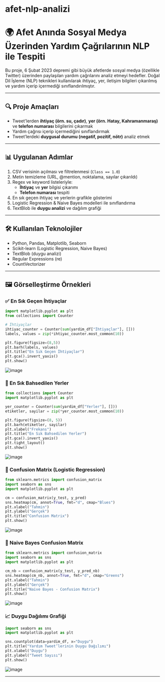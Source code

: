 # afet-nlp-analizi


# 🌍 Afet Anında Sosyal Medya Üzerinden Yardım Çağrılarının NLP ile Tespiti

Bu proje, 6 Şubat 2023 depremi gibi büyük afetlerde sosyal medya (özellikle Twitter) üzerinden paylaşılan yardım çağrılarını analiz etmeyi hedefler. Doğal Dil İşleme (NLP) teknikleri kullanılarak ihtiyaç, yer, iletişim bilgileri çıkarılmış ve yardım içerip içermediği sınıflandırılmıştır.

---

## 🔍 Proje Amaçları

- Tweet'lerden **ihtiyaç (örn. su, çadır)**, **yer (örn. Hatay, Kahramanmaraş)** ve **telefon numarası** bilgilerini çıkarmak
- Yardım çağrısı içerip içermediğini sınıflandırmak
- Tweet’lerdeki **duygusal durumu (negatif, pozitif, nötr)** analiz etmek

---

## 📊 Uygulanan Adımlar

1. CSV verisinin açılması ve filtrelenmesi (`Class == 1.0`)
2. Metin temizleme (URL, @mention, noktalama, sayılar çıkarıldı)
3. Regex ve keyword listeleriyle:
   - **İhtiyaç** ve **yer** bilgisi çıkarımı
   - **Telefon numarası** tespiti
4. En sık geçen ihtiyaç ve yerlerin grafikle gösterimi  
5. Logistic Regression & Naive Bayes modelleri ile sınıflandırma  
6. TextBlob ile **duygu analizi** ve dağılım grafiği

---

## 🛠️ Kullanılan Teknolojiler

- Python, Pandas, Matplotlib, Seaborn
- Scikit-learn (Logistic Regression, Naive Bayes)
- TextBlob (duygu analizi)
- Regular Expressions (re)
- CountVectorizer

---

## 🖼️ Görselleştirme Örnekleri

### ✅ En Sık Geçen İhtiyaçlar
```python
import matplotlib.pyplot as plt
from collections import Counter

# İhtiyaçlar
ihtiyac_counter = Counter(sum(yardim_df["İhtiyaçlar"], []))
labels, values = zip(*ihtiyac_counter.most_common(10))

plt.figure(figsize=(8,5))
plt.barh(labels, values)
plt.title("En Sık Geçen İhtiyaçlar")
plt.gca().invert_yaxis()
plt.show()
```

![image](https://github.com/user-attachments/assets/ddad23b4-90bb-4456-bf9e-0588b59a3c5b)


### 📍 En Sık Bahsedilen Yerler
```python
from collections import Counter
import matplotlib.pyplot as plt

yer_counter = Counter(sum(yardim_df["Yerler"], []))
etiketler, sayilar = zip(*yer_counter.most_common(10))

plt.figure(figsize=(8, 5))
plt.barh(etiketler, sayilar)
plt.xlabel("Frekans")
plt.title("En Sık Bahsedilen Yerler")
plt.gca().invert_yaxis()
plt.tight_layout()
plt.show()
```

![image](https://github.com/user-attachments/assets/59b17f26-93a4-4bdd-93ff-4366afefb459)



### 🤖 Confusion Matrix (Logistic Regression)
```python
from sklearn.metrics import confusion_matrix
import seaborn as sns
import matplotlib.pyplot as plt

cm = confusion_matrix(y_test, y_pred)
sns.heatmap(cm, annot=True, fmt="d", cmap="Blues")
plt.xlabel("Tahmin")
plt.ylabel("Gerçek")
plt.title("Confusion Matrix")
plt.show()
```

![image](https://github.com/user-attachments/assets/06243c6f-6b72-4191-a03f-651bbac8f30a)


### 💚 Naive Bayes Confusion Matrix
```python
from sklearn.metrics import confusion_matrix
import seaborn as sns
import matplotlib.pyplot as plt

cm_nb = confusion_matrix(y_test, y_pred_nb)
sns.heatmap(cm_nb, annot=True, fmt="d", cmap="Greens")
plt.xlabel("Tahmin")
plt.ylabel("Gerçek")
plt.title("Naive Bayes - Confusion Matrix")
plt.show()
```

![image](https://github.com/user-attachments/assets/1b28a7f2-a9ab-4fed-8194-b1a083064fb3)


### 📈 Duygu Dağılımı Grafiği
```python
import seaborn as sns
import matplotlib.pyplot as plt

sns.countplot(data=yardim_df, x="Duygu")
plt.title("Yardım Tweet’lerinin Duygu Dağılımı")
plt.xlabel("Duygu")
plt.ylabel("Tweet Sayısı")
plt.show()
```

![image](https://github.com/user-attachments/assets/fe370fe7-a3e5-493e-b219-522e8044fc93)


---




